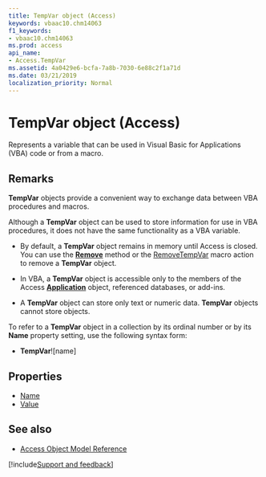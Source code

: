 ```yaml
---
title: TempVar object (Access)
keywords: vbaac10.chm14063
f1_keywords:
- vbaac10.chm14063
ms.prod: access
api_name:
- Access.TempVar
ms.assetid: 4a0429e6-bcfa-7a8b-7030-6e88c2f1a71d
ms.date: 03/21/2019
localization_priority: Normal
---
```



# TempVar object (Access)

Represents a variable that can be used in Visual Basic for Applications (VBA) code or from a macro. 


## Remarks

**TempVar** objects provide a convenient way to exchange data between VBA procedures and macros.

Although a **TempVar** object can be used to store information for use in VBA procedures, it does not have the same functionality as a VBA variable.

- By default, a **TempVar** object remains in memory until Access is closed. You can use the **[Remove](Access.TempVars.Remove.md)** method or the [RemoveTempVar](overview/Access.md) macro action to remove a **TempVar** object.
    
- In VBA, a **TempVar** object is accessible only to the members of the Access **[Application](Access.Application.md)** object, referenced databases, or add-ins.
    
- A **TempVar** object can store only text or numeric data. **TempVar** objects cannot store objects.
    
To refer to a **TempVar** object in a collection by its ordinal number or by its **Name** property setting, use the following syntax form:

- **TempVar**![name]

## Properties   

- [Name](Access.TempVar.Name.md)
- [Value](Access.TempVar.Value.md)

## See also

- [Access Object Model Reference](overview/Access/object-model.md)


[!include[Support and feedback](~/includes/feedback-boilerplate.md)]
